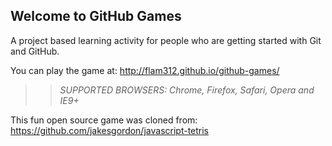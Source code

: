 ## Welcome to GitHub Games

A project based learning activity for people who are getting started with Git and GitHub.

You can play the game at: http://flam312.github.io/github-games/

>> _*SUPPORTED BROWSERS*: Chrome, Firefox, Safari, Opera and IE9+_

This fun open source game was cloned from: https://github.com/jakesgordon/javascript-tetris
